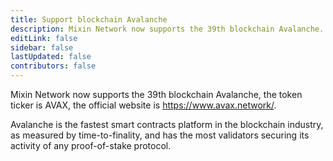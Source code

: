 ```yaml
---
title: Support blockchain Avalanche
description: Mixin Network now supports the 39th blockchain Avalanche.
editLink: false
sidebar: false
lastUpdated: false
contributors: false
---
```


Mixin Network now supports the 39th blockchain Avalanche, the token ticker is AVAX, the official website is https://www.avax.network/.

Avalanche is the fastest smart contracts platform in the blockchain industry, as measured by time-to-finality, and has the most validators securing its activity of any proof-of-stake protocol.